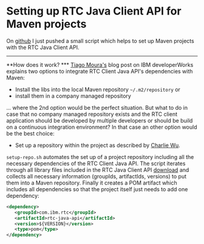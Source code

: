 # Setting up RTC Java Client API for Maven projects

On [github](https://github.com/cokeSchlumpf/mvn-rtc-java-api) I just pushed a small script which helps to set up Maven projects with the RTC Java Client API.

---

**How does it work? *** [Tiago Moura's](https://www.ibm.com/developerworks/community/blogs/cbe857dd-5392-4111-b0ea-6827c54f2e66/entry/setting_up_rtc_java_plain_api_dev_enviroment_with_maven_and_eclipse?lang=en) blog post on IBM developerWorks explains two options to integrate RTC Client Java API's dependencies with Maven:

* Install the libs into the local Maven repository `~/.m2/repository` or
* install them in a company managed repository

... where the 2nd option would be the perfect situation. But what to do in case that no company managed repository exists and the RTC client application should be developed by multiple developers or should be build on a continuous integration environment? In that case an other option would be the best choice:

* Set up a repository within the project as described by [Charlie Wu](http://charlie.cu.cc/2012/06/how-add-external-libraries-maven/).

`setup-repo.sh` automates the set up of a project repository including all the necessary dependencies of the RTC Client Java API. The script iterates through all library files included in the RTC Java Client API [download](http://ca-toronto-dl02.jazz.net/mirror/downloads/rational-team-concert/6.0.2/6.0.2/RTC-Client-plainJavaLib-6.0.2.zip) and collects all necessary information (groupIds, artifactIds, versions) to put them into a Maven repository. Finally it creates a POM artifact which includes all dependencies so that the project itself just needs to add one dependency:

```xml
<dependency>
   <groupId>com.ibm.rtc</groupId>
   <artifactId>rtc-java-api</artifactId>
   <version>${VERSION}</version>
   <type>pom</type>
</dependency>
```
